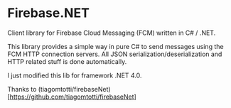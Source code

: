 # Firebase.NET
Client library for Firebase Cloud Messaging (FCM) written in C# / .NET.

This library provides a simple way in pure C# to send messages using the FCM HTTP connection servers. All JSON serialization/deserialization and HTTP related stuff is done automatically.

I just modified this lib for framework .NET 4.0.

Thanks to (tiagomtotti/firebaseNet)[https://github.com/tiagomtotti/firebaseNet]
